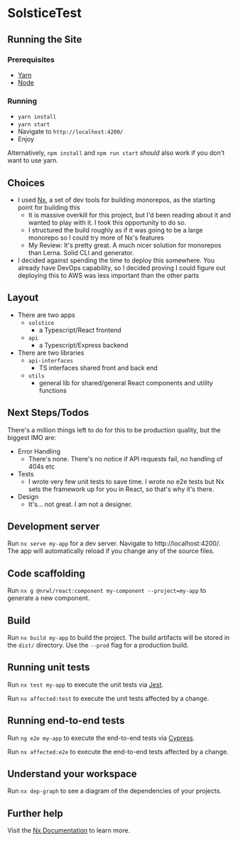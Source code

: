 # SolsticeTest

## Running the Site
### Prerequisites
- [Yarn](https://classic.yarnpkg.com/en/docs/install)
- [Node](https://nodejs.org/en/)

### Running
- `yarn install`
- `yarn start`
- Navigate to `http://localhost:4200/`
- Enjoy

Alternatively, `npm install` and `npm run start` _should_ also work if you don't want to use yarn. 

## Choices
- I used [Nx](https://nx.dev), a set of dev tools for building monorepos, as the starting point for building this
    - It is massive overkill for this project, but I'd been reading about it and wanted to play with it. I took this opportunity to do so.
    - I structured the build roughly as if it was going to be a large monorepo so I could try more of Nx's features
    - My Review: It's pretty great. A much nicer solution for monorepos than Lerna. Solid CLI and generator.  
- I decided against spending the time to deploy this somewhere. You already have DevOps capability, so I decided proving I could figure out deploying this to AWS was less important than the other parts

## Layout
- There are two apps
    - `solstice`
        - a Typescript/React frontend
    - `api`
        - a Typescript/Express backend
- There are two libraries
    - `api-interfaces`
        - TS interfaces shared front and back end
    - `utils`
        - general lib for shared/general React components and utility functions


## Next Steps/Todos
There's a million things left to do for this to be production quality, but the biggest IMO are:
- Error Handling
    - There's none. There's no notice if API requests fail, no handling of 404s etc
- Tests
    - I wrote very few unit tests to save time. I wrote no e2e tests but Nx sets the framework up for you in React, so that's why it's there.
- Design
    - It's... not great. I am not a designer.

## Development server

Run `nx serve my-app` for a dev server. Navigate to http://localhost:4200/. The app will automatically reload if you change any of the source files.

## Code scaffolding

Run `nx g @nrwl/react:component my-component --project=my-app` to generate a new component.

## Build

Run `nx build my-app` to build the project. The build artifacts will be stored in the `dist/` directory. Use the `--prod` flag for a production build.

## Running unit tests

Run `nx test my-app` to execute the unit tests via [Jest](https://jestjs.io).

Run `nx affected:test` to execute the unit tests affected by a change.

## Running end-to-end tests

Run `ng e2e my-app` to execute the end-to-end tests via [Cypress](https://www.cypress.io).

Run `nx affected:e2e` to execute the end-to-end tests affected by a change.

## Understand your workspace

Run `nx dep-graph` to see a diagram of the dependencies of your projects.

## Further help

Visit the [Nx Documentation](https://nx.dev) to learn more.

